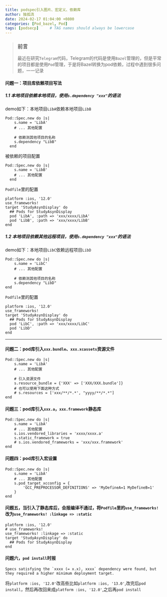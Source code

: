 ```yaml
---
title: podspec引入图片、宏定义、依赖库
author: 独孤流
date: 2024-02-17 01:04:00 +0800
categories: [Pod_bazel, Pod]
tags: [podsecp]     # TAG names should always be lowercase
---
```


> ### 前言
> 最近在研究`Telegram`代码，Telegram的代码是使用`Bazel`管理的，但是平常的项目都是使用`Pod`管理，于是将Bazel转换为pod依赖，过程中遇到很多问题，一一记录

#### 问题一：项目库依赖项目写法
##### 1.1 本地项目依赖本地项目，使用`s.dependency "xxx"`的语法
demo如下：本地项目`LibA`依赖本地项目`LibB`
```
Pod::Spec.new do |s|
    s.name = 'LibA'
    # ... 其他配置

    # 依赖测其他项目的名称
    s.dependency "LibB"
  end
```
被依赖的项目配置
```
Pod::Spec.new do |s|
    s.name = 'LibB'
    # ... 其他配置
  end
```
`Podfile`里的配置
```
platform :ios, '12.0'
use_frameworks!
target 'StudyAsynDisplay' do
  ## Pods for StudyAsynDisplay
  pod 'LibA', :path => 'xxx/xxxx/LibA'
  pod 'LibB', :path => 'xxx/xxxx/LibB'
end
```
##### 1.2 本地项目依赖其他远程项目，使用`s.dependency "xxx"`的语法
demo如下：本地项目`LibC`依赖远程项目`LibD`
```
Pod::Spec.new do |s|
    s.name = 'LibC'
    # ... 其他配置

    # 依赖测其他项目的名称
    s.dependency "LibD"
end
```
`Podfile`里的配置
```
platform :ios, '12.0'
use_frameworks!
target 'StudyAsynDisplay' do
  ## Pods for StudyAsynDisplay
  pod 'LibC', :path => 'xxx/xxxx/LibC'
  pod 'LibD'
end
```
----

#### 问题二：pod库引入`xxx.bundle`、`xxx.xcassets`资源文件
```
Pod::Spec.new do |s|
    s.name = 'LibA'
    # ... 其他配置

    # 引入资源文件
    s.resource_bundle = {'XXX' => ['XXX/XXX.bundle']}
    # 也可以使用下面这种方式
    # s.resources = ['xxx/**/*.*', "yyyy/**/*.*"]
end
```
#### 问题三：pod库引入`xxx.a`，`xxx.framework`静态库
```
Pod::Spec.new do |s|
    s.name = 'LibA'
    # ... 其他配置
    s.ios.vendored_libraries = 'xxxx/xxxx.a'
    s.static_framework = true
    # s.ios.vendored_frameworks = 'xxx/xxx.framework'
end
```
#### 问题四：pod库引入宏设置
```
Pod::Spec.new do |s|
    s.name = 'LibA'
    # ... 其他配置
    s.pod_target_xcconfig = {
        'GCC_PREPROCESSOR_DEFINITIONS' => 'MyDefineA=1 MyDefineB=1'
    }
end
```
#### 问题五，当引入了静态库后，会报编译不通过，将`Podfile`里的`use_frameworks!`改为`use_frameworks! :linkage => :static`
```
platform :ios, '12.0'
# use_frameworks!
use_frameworks! :linkage => :static
target 'StudyAsynDisplay' do
  ## Pods for StudyAsynDisplay
end
```

#### 问题六，`pod install`时报
```
Specs satisfying the `xxxx (= x.x), xxxx` dependency were found, but they required a higher minimum deployment target.
```
将`platform :ios, '12.0'`改高些比如`platform :ios, '13.0'`,改完后`pod install`，然后再改回来成`platform :ios, '12.0'`,之后再`pod install`